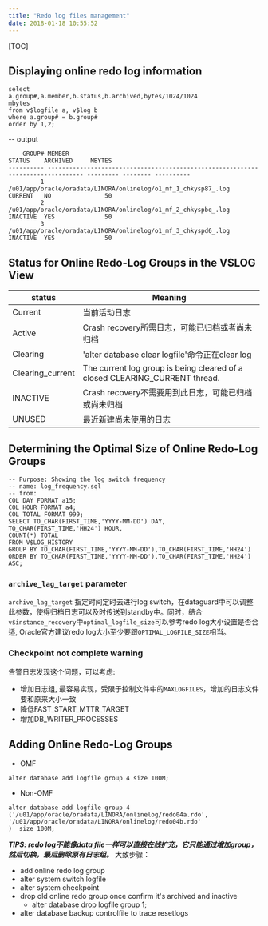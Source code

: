 ```yaml
---
title: "Redo log files management"
date: 2018-01-18 10:55:52
---
```

[TOC]

## Displaying online redo log information
```
select
a.group#,a.member,b.status,b.archived,bytes/1024/1024
mbytes
from v$logfile a, v$log b
where a.group# = b.group#
order by 1,2;
```

-- output
```
    GROUP# MEMBER                                                                           STATUS    ARCHIVED     MBYTES
---------- -------------------------------------------------------------------------------- --------- -------- ----------
         1 /u01/app/oracle/oradata/LINORA/onlinelog/o1_mf_1_chkysp87_.log                   CURRENT   NO               50
         2 /u01/app/oracle/oradata/LINORA/onlinelog/o1_mf_2_chkyspbq_.log                   INACTIVE  YES              50
         3 /u01/app/oracle/oradata/LINORA/onlinelog/o1_mf_3_chkyspd6_.log                   INACTIVE  YES              50
```

## Status for Online Redo-Log Groups in the V$LOG View

| status           | Meaning                                                                     |
| ----             | ----                                                                        |
| Current          | 当前活动日志                                                                |
| Active           | Crash recovery所需日志，可能已归档或者尚未归档                              |
| Clearing         | 'alter database clear logfile'命令正在clear log                             |
| Clearing_current | The current log group is being cleared of a closed CLEARING_CURRENT thread. |
| INACTIVE         | Crash recovery不需要用到此日志，可能已归档或尚未归档                        |
| UNUSED           | 最近新建尚未使用的日志                                                      |

## Determining the Optimal Size of Online Redo-Log Groups
```
-- Purpose: Showing the log switch frequency
-- name: log_frequency.sql
-- from:
COL DAY FORMAT a15;
COL HOUR FORMAT a4;
COL TOTAL FORMAT 999;
SELECT TO_CHAR(FIRST_TIME,'YYYY-MM-DD') DAY,
TO_CHAR(FIRST_TIME,'HH24') HOUR,
COUNT(*) TOTAL
FROM V$LOG_HISTORY
GROUP BY TO_CHAR(FIRST_TIME,'YYYY-MM-DD'),TO_CHAR(FIRST_TIME,'HH24')
ORDER BY TO_CHAR(FIRST_TIME,'YYYY-MM-DD'),TO_CHAR(FIRST_TIME,'HH24')
ASC;
```

### `archive_lag_target` parameter
`archive_lag_target` 指定时间定时去进行log switch，在dataguard中可以调整此参数，使得归档日志可以及时传送到standby中。同时，结合`v$instance_recovery`中`optimal_logfile_size`可以参考redo log大小设置是否合适, Oracle官方建议redo log大小至少要跟`OPTIMAL_LOGFILE_SIZE`相当。

### Checkpoint not complete warning
告警日志发现这个问题，可以考虑:

* 增加日志组, 最容易实现，受限于控制文件中的`MAXLOGFILES`，增加的日志文件要和原来大小一致
* 降低FAST_START_MTTR_TARGET
* 增加DB_WRITER_PROCESSES

## Adding Online Redo-Log Groups
* OMF

```
alter database add logfile group 4 size 100M;
```
* Non-OMF

```
alter database add logfile group 4
('/u01/app/oracle/oradata/LINORA/onlinelog/redo04a.rdo',
'/u01/app/oracle/oradata/LINORA/onlinelog/redo04b.rdo'
)  size 100M;
```

***TIPS: redo log不能像data file一样可以直接在线扩充，它只能通过增加group，然后切换，最后删除原有日志组。***
大致步骤：

* add online redo log group
* alter system switch logfile
* alter system checkpoint
* drop old online redo group once confirm it's archived and inactive
    - alter database drop logfile group 1;
* alter database backup controlfile to trace resetlogs






